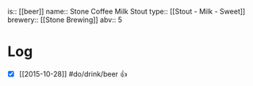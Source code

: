 is:: [[beer]]
name:: Stone Coffee Milk Stout
type:: [[Stout - Milk - Sweet]]
brewery:: [[Stone Brewing]]
abv:: 5

# Log
- [x] [[2015-10-28]] #do/drink/beer 👍
